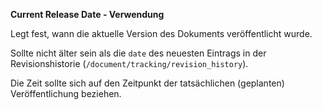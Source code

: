 **Current Release Date - Verwendung**

Legt fest, wann die aktuelle Version des Dokuments veröffentlicht wurde.

Sollte nicht älter sein als die `date` des neuesten Eintrags in der Revisionshistorie (`/document/tracking/revision_history`).

Die Zeit sollte sich auf den Zeitpunkt der tatsächlichen (geplanten) Veröffentlichung beziehen.
